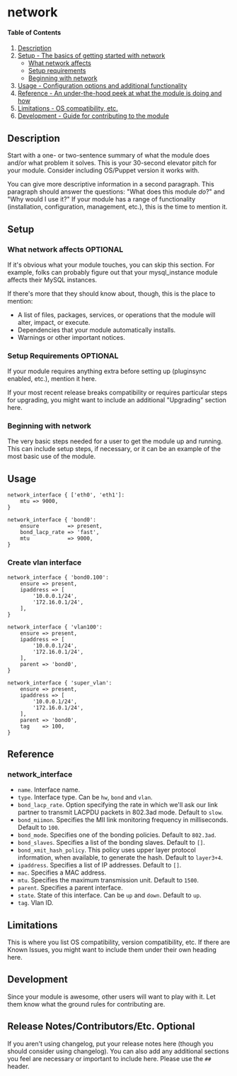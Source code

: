 # network

#### Table of Contents

1. [Description](#description)
1. [Setup - The basics of getting started with network](#setup)
    * [What network affects](#what-network-affects)
    * [Setup requirements](#setup-requirements)
    * [Beginning with network](#beginning-with-network)
1. [Usage - Configuration options and additional functionality](#usage)
1. [Reference - An under-the-hood peek at what the module is doing and how](#reference)
1. [Limitations - OS compatibility, etc.](#limitations)
1. [Development - Guide for contributing to the module](#development)

## Description

Start with a one- or two-sentence summary of what the module does and/or what
problem it solves. This is your 30-second elevator pitch for your module.
Consider including OS/Puppet version it works with.

You can give more descriptive information in a second paragraph. This paragraph
should answer the questions: "What does this module *do*?" and "Why would I use
it?" If your module has a range of functionality (installation, configuration,
management, etc.), this is the time to mention it.

## Setup

### What network affects **OPTIONAL**

If it's obvious what your module touches, you can skip this section. For
example, folks can probably figure out that your mysql_instance module affects
their MySQL instances.

If there's more that they should know about, though, this is the place to mention:

* A list of files, packages, services, or operations that the module will alter,
  impact, or execute.
* Dependencies that your module automatically installs.
* Warnings or other important notices.

### Setup Requirements **OPTIONAL**

If your module requires anything extra before setting up (pluginsync enabled,
etc.), mention it here.

If your most recent release breaks compatibility or requires particular steps
for upgrading, you might want to include an additional "Upgrading" section
here.

### Beginning with network

The very basic steps needed for a user to get the module up and running. This
can include setup steps, if necessary, or it can be an example of the most
basic use of the module.

## Usage

```puppet
network_interface { ['eth0', 'eth1']:
    mtu => 9000,
}
```

```puppet
network_interface { 'bond0':
    ensure         => present,
    bond_lacp_rate => 'fast',
    mtu            => 9000,
}
```

### Create vlan interface
```puppet
network_interface { 'bond0.100':
    ensure => present,
    ipaddress => [
        '10.0.0.1/24',
        '172.16.0.1/24',
    ],
}
```

```puppet
network_interface { 'vlan100':
    ensure => present,
    ipaddress => [
        '10.0.0.1/24',
        '172.16.0.1/24',
    ],
    parent => 'bond0',
}
```

```puppet
network_interface { 'super_vlan':
    ensure => present,
    ipaddress => [
        '10.0.0.1/24',
        '172.16.0.1/24',
    ],
    parent => 'bond0',
    tag    => 100,
}
```

## Reference

### network_interface

- `name`. Interface name.
- `type`. Interface type. Can be `hw`, `bond` and `vlan`.
- `bond_lacp_rate`. Option specifying the rate in which we'll ask our link partner to transmit LACPDU packets in 802.3ad mode. Default to `slow`.
- `bond_miimon`. Specifies the MII link monitoring frequency in milliseconds. Default to `100`.
- `bond_mode`. Specifies one of the bonding policies. Default to `802.3ad`.
- `bond_slaves`. Specifies a list of the bonding slaves. Default to `[]`.
- `bond_xmit_hash_policy`. This policy uses upper layer protocol information, when available, to generate the hash. Default to `layer3+4`.
- `ipaddress`. Specifies a list of IP addresses. Default to `[]`.
- `mac`. Specifies a MAC address.
- `mtu`. Specifies the maximum transmission unit. Default to `1500`.
- `parent`. Specifies a parent interface.
- `state`. State of this interface. Can be `up` and `down`. Default to `up`.
- `tag`. Vlan ID.

## Limitations

This is where you list OS compatibility, version compatibility, etc. If there
are Known Issues, you might want to include them under their own heading here.

## Development

Since your module is awesome, other users will want to play with it. Let them
know what the ground rules for contributing are.

## Release Notes/Contributors/Etc. **Optional**

If you aren't using changelog, put your release notes here (though you should
consider using changelog). You can also add any additional sections you feel
are necessary or important to include here. Please use the `## ` header.
